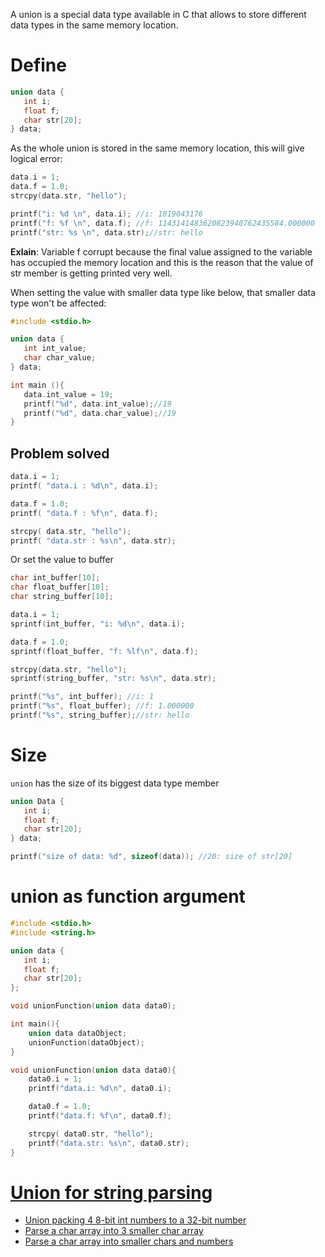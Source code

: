 A union is a special data type available in C that allows to store different data types in the same memory location.

# Define

```c
union data {
   int i;
   float f;
   char str[20];
} data; 
```

As the whole union is stored in the same memory location, this will give logical error:

```cpp
data.i = 1;
data.f = 1.0;
strcpy(data.str, "hello");

printf("i: %d \n", data.i); //i: 1819043176 
printf("f: %f \n", data.f); //f: 1143141483620823940762435584.000000 
printf("str: %s \n", data.str);//str: hello 
```

**Exlain**: Variable f corrupt because the final value assigned to the variable has occupied the memory location and this is the reason that the value of str member is getting printed very well.

When setting the value with smaller data type like below, that smaller data type won't be affected:

```c
#include <stdio.h>

union data {
   int int_value;
   char char_value;
} data; 

int main (){
   data.int_value = 19;
   printf("%d", data.int_value);//19
   printf("%d", data.char_value);//19
}
```

## Problem solved

```c
data.i = 1;
printf( "data.i : %d\n", data.i);

data.f = 1.0;
printf( "data.f : %f\n", data.f);

strcpy( data.str, "hello");
printf( "data.str : %s\n", data.str);
```

Or set the value to buffer

```c
char int_buffer[10];
char float_buffer[10];
char string_buffer[10];

data.i = 1;
sprintf(int_buffer, "i: %d\n", data.i);

data.f = 1.0;
sprintf(float_buffer, "f: %lf\n", data.f);

strcpy(data.str, "hello");
sprintf(string_buffer, "str: %s\n", data.str);

printf("%s", int_buffer); //i: 1
printf("%s", float_buffer); //f: 1.000000
printf("%s", string_buffer);//str: hello 
```

# Size

``union`` has the size of its biggest data type member

```c
union Data {
   int i;
   float f;
   char str[20];
} data; 

printf("size of data: %d", sizeof(data)); //20: size of str[20]
```

# union as function argument

```c
#include <stdio.h>
#include <string.h>

union data {
   int i;
   float f;
   char str[20];
}; 

void unionFunction(union data data0);

int main(){
    union data dataObject;
    unionFunction(dataObject);
}

void unionFunction(union data data0){
    data0.i = 1;
    printf("data.i: %d\n", data0.i);

    data0.f = 1.0;
    printf("data.f: %f\n", data0.f);

    strcpy( data0.str, "hello");
    printf("data.str: %s\n", data0.str);
}
```
# [Union for string parsing]()
* [Union packing 4 8-bit int numbers to a 32-bit number]()
* [Parse a char array into 3 smaller char array]()
* [Parse a char array into smaller chars and numbers]()
